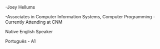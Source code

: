 -Joey Hellums

-Associates in Computer Information Systems, Computer Programming - Currently Attending at CNM

Native English Speaker

Português - A1
